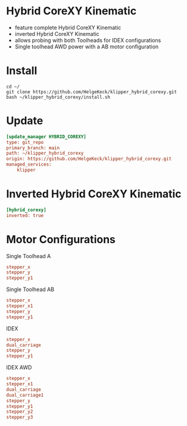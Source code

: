 # Hybrid CoreXY Kinematic
- feature complete Hybrid CoreXY Kinematic
- inverted Hybrid CoreXY Kinematic
- allows probing with both Toolheads for IDEX configurations
- Single toolhead AWD power with a AB motor configuration

# Install 
```
cd ~/
git clone https://github.com/HelgeKeck/klipper_hybrid_corexy.git
bash ~/klipper_hybrid_corexy/install.sh
```

# Update
```ini
[update_manager HYBRID_COREXY]
type: git_repo
primary_branch: main
path: ~/klipper_hybrid_corexy
origin: https://github.com/HelgeKeck/klipper_hybrid_corexy.git
managed_services:
	klipper
```

# Inverted Hybrid CoreXY Kinematic
```ini
[hybrid_corexy]
inverted: true
```

# Motor Configurations
Single Toolhead A
```ini
stepper_x
stepper_y
stepper_y1
```

Single Toolhead AB
```ini
stepper_x
stepper_x1
stepper_y
stepper_y1
```

IDEX 
```ini
stepper_x
dual_carriage
stepper_y
stepper_y1
```

IDEX AWD
```ini
stepper_x
stepper_x1
dual_carriage
dual_carriage1
stepper_y
stepper_y1
stepper_y2
stepper_y3
```
